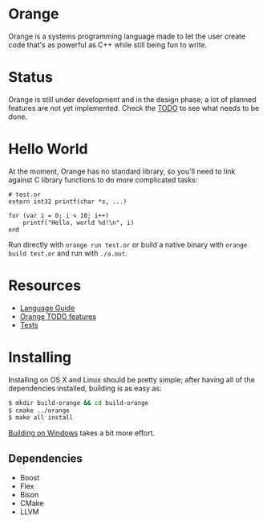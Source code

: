 # Orange
Orange is a systems programming language made to let the user create code that's as powerful as C++ while still being fun to write. 

# Status 

Orange is still under development and in the design phase; a lot of planned features are not yet implemented. Check the [TODO](/TODO.md) to see what needs to be done.

# Hello World
At the moment, Orange has no standard library, so you'll need to link against C library functions to do more 
complicated tasks:

    # test.or
    extern int32 printf(char *s, ...)

    for (var i = 0; i < 10; i++) 
        printf("Hello, world %d!\n", i)
    end
    
Run directly with `orange run test.or` or build a native binary with `orange build test.or` and run with `./a.out`. 
    
# Resources

* [Language Guide](https://github.com/orange-lang/orange/wiki/Language-Specification)
* [Orange TODO features](/TODO.md)
* [Tests](/test/)

# Installing 
Installing on OS X and Linux should be pretty simple; after having all of the dependencies installed, building is as easy as:

```sh 
$ mkdir build-orange && cd build-orange 
$ cmake ../orange
$ make all install
``` 

[Building on Windows](https://github.com/orange-lang/orange/wiki/Building-on-Windows) takes a bit more effort.

## Dependencies 

* Boost 
* Flex
* Bison
* CMake
* LLVM
